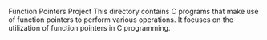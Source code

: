 Function Pointers Project This directory contains C programs that make use of function pointers to perform various operations. It focuses on the utilization of function pointers in C programming.
